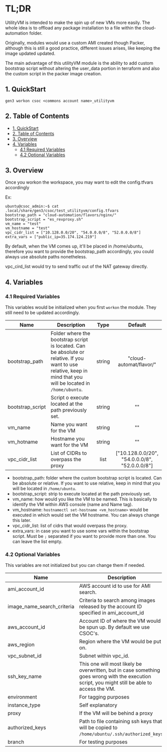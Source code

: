 # TL;DR

UtilityVM is intended to make the spin up of new VMs more easily. The whole idea is to offload any package installation to a file within the cloud-automation folder.

Originally, modules would use a custom AMI created though Packer, although this is still a good practice, different issues arises, like keeping the image updated updated.

The main advantage of this utilityVM module is the ability to add custom bootstrap script without altering the user_data portion in terraform and also the custom script in the packer image creation.


## 1. QuickStart

```
gen3 workon csoc <commons account name>_utilityvm
```

## 2. Table of Contents

- [1. QuickStart](#1-quickstart)
- [2. Table of Contents](#2-table-of-contents)
- [3. Overview](#3-overview)
- [4. Variables](#4-variables)
  - [4.1 Required Variables](#41-required-variables)
  - [4.2 Optional Variables](#42-optional-variables)

## 3. Overview

Once you workon the workspace, you may want to edit the config.tfvars accordingly

Ex: 

```
ubuntu@csoc_admin:~$ cat .local/share/gen3/csoc/test_utilityvm/config.tfvars
bootstrap_path = "cloud-automation/flavors/nginx/"
bootstrap_script = "es_revproxy.sh"
vm_name = "test"
vm_hostname = "test"
vpc_cidr_list = ["10.128.0.0/20", "54.0.0.0/8", "52.0.0.0/8"]
extra_vars = ["public_ip=35.174.124.219"]
```

By default, when the VM comes up, it'll be placed in /home/ubuntu, therefore you want to provide the bootstrap_path accordingly, you could always use absolute paths nonetheless. 

vpc_cird_list would try to send traffic out of the NAT gateway directly.


## 4. Variables


### 4.1 Required Variables

This variables would be initialized when you first `workon` the module. They still need to be updated accordingly.

| Name | Description | Type | Default |
|------|-------------|:----:|:-----:|
| bootstrap_path | Folder where the bootstrap script is located. Can be absolute or relative. If you want to use relative, keep in mind that you will be located in `/home/ubuntu`. | string | "cloud-automat/flavor/" |
| bootstrap_script | Script o execute located at the path previously set. | string | "" |
| vm_name | Name you want for the VM | string | "" |
| vm_hotname | Hostname you want for the VM | string | "" | 
| vpc_cidr_list | List of CIDRs to overpass the proxy | list | ["10.128.0.0/20", "54.0.0.0/8", "52.0.0.0/8"] |



* bootstrap_path: folder where the custom bootstrap script is located. Can be absolute or relative. If you want to use relative, keep in mind that you will be located in `/home/ubuntu`.
* bootstrap_script: strip to execute located at the path previously set.
* vm_name: how would you like the VM to be named. This is basically to identify the VM within AWS console (name and Name tag).
* vm_hostname: `hostnamectl set-hostname <vm_hostname>` would be executed in which would set the VM hostname. You can always change this later.
* vpc_cidr_list: list of cidrs that would overpass the proxy.
* extra_vars: in case you want to use some vars within the bootstrap script. Must be `;` separated if you want to provide more than one. You can leave the list empty.


### 4.2 Optional Variables

This variables are not initialized but you can change them if needed.

| Name | Description | Type | Default |
|------|-------------|:----:|:-----:|
| ami_account_id | AWS account id to use for AMI search. | string | "099720109477" |
| image_name_search_criteria | Criteria to search among images released by the account ID specified in ami_account_id | string | "ubuntu/images/hvm-ssd/ubuntu-xenial-16.04-amd64-server-2018" |
| aws_account_id | Account ID of where the VM would be spun up. By default we use CSOC's. | string | 433568766270 |
| aws_region | Region where the VM would be put on. | string | us-east-1 |
| vpc_subnet_id | Subnet within vpc_id. | string | "vpc_subnet_id" |
| ssh_key_name | This one will most likely be overwritten, but in case something goes wrong with the execution script, you might still be able to access the VM. | string | "fauzi@uchicago.edu" |
| environment | For tagging purposes | string | "CSOC" |
| instance_type | Self explanatory | string | t2.micro | 
| proxy | If the VM will be behind a proxy | boolean | yes |
| authorized_keys | Path to file containing ssh keys that will be copied to `/home/ubuntu/.ssh/authorized_keys`. | string | "files/authorized_keys/ops_team" |
| branch | For testing purposes | string | "master" |

